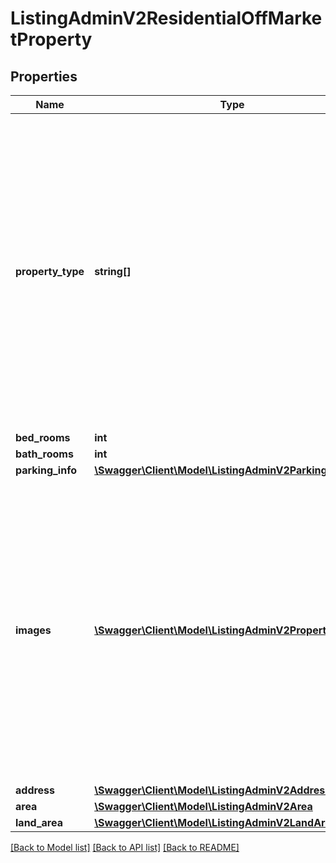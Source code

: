 # ListingAdminV2ResidentialOffMarketProperty

## Properties
Name | Type | Description | Notes
------------ | ------------- | ------------- | -------------
**property_type** | **string[]** | Residential property types&lt;br /&gt;  &#x27;Retirement&#x27; requires at least one more property type to be specified with it (for example: \&quot;Retirement\&quot;, \&quot;ApartmentUnitFlat\&quot;) [&#x27;acreageSemiRural&#x27;, &#x27;apartmentUnitFlat&#x27;, &#x27;aquaculture&#x27;, &#x27;blockOfUnits&#x27;, &#x27;carSpace&#x27;, &#x27;dairyFarming&#x27;, &#x27;developmentSite&#x27;, &#x27;duplex&#x27;, &#x27;farm&#x27;, &#x27;fishingForestry&#x27;, &#x27;newHomeDesigns&#x27;, &#x27;house&#x27;, &#x27;newHouseLand&#x27;, &#x27;irrigationServices&#x27;, &#x27;newLand&#x27;, &#x27;livestock&#x27;, &#x27;newApartments&#x27;, &#x27;penthouse&#x27;, &#x27;retirement&#x27;, &#x27;rural&#x27;, &#x27;semiDetached&#x27;, &#x27;specialistFarm&#x27;, &#x27;studio&#x27;, &#x27;terrace&#x27;, &#x27;townhouse&#x27;, &#x27;vacantLand&#x27;, &#x27;villa&#x27;, &#x27;cropping&#x27;, &#x27;viticulture&#x27;, &#x27;mixedFarming&#x27;, &#x27;grazing&#x27;, &#x27;horticulture&#x27;, &#x27;equine&#x27;, &#x27;farmlet&#x27;, &#x27;orchard&#x27;, &#x27;ruralLifestyle&#x27;]. | 
**bed_rooms** | **int** | Number of bedrooms | [optional] 
**bath_rooms** | **int** | Number of bathrooms | [optional] 
**parking_info** | [**\Swagger\Client\Model\ListingAdminV2ParkingInfo**](ListingAdminV2ParkingInfo.md) |  | [optional] 
**images** | [**\Swagger\Client\Model\ListingAdminV2PropertyMedia[]**](ListingAdminV2PropertyMedia.md) | List of image files, photos or floor plans related to the listing.  Supported image file formats: AVIF, BMP, GIF, HEIF/HEIC, JPEG, JPEG 2000, PNG, TIFF, WebP.  The file size is restricted to maximum 100MB.  We recommend against using transparent backgrounds.  Some image formats, such as PNG, support transparency, but when images with transparent areas are resized, they may be converted to a format that doesn’t support transparency, such as JPEG.  By default, transparent areas are converted to black, but the application displaying the image may convert the transparent area to the most appropriate colour for the area where the image is being placed. | [optional] 
**address** | [**\Swagger\Client\Model\ListingAdminV2Address**](ListingAdminV2Address.md) |  | 
**area** | [**\Swagger\Client\Model\ListingAdminV2Area**](ListingAdminV2Area.md) |  | [optional] 
**land_area** | [**\Swagger\Client\Model\ListingAdminV2LandArea**](ListingAdminV2LandArea.md) |  | [optional] 

[[Back to Model list]](../../README.md#documentation-for-models) [[Back to API list]](../../README.md#documentation-for-api-endpoints) [[Back to README]](../../README.md)

